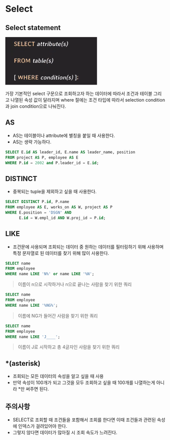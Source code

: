 # Select

## Select statement
<img src="./select_1.png" alt="select_1" height="150">

가장 기본적인 select 구문으로 조회하고자 하는 데이터에 따라서 조건과 테이블 그리고 나열된 속성 값이 달라지며
where 절에는 조건 타입에 따라서 selection condition과 join condition으로 나눠진다.

## AS
- AS는 테이블이나 attribute에 별칭을 붙일 때 사용한다. 
- AS는 생략 가능하다.

```SQL
SELECT E.id AS leader_id, E.name AS leader_name, position
FROM project AS P, employee AS E
WHERE P.id = 2002 and P.leader_id = E.id;
```

## DISTINCT
- 중복되는 tuple을 제외하고 싶을 때 사용한다. 

```SQL
SELECT DISTINCT P.id, P.name
FROM employee AS E, works_on AS W, project AS P
WHERE E.position = 'DSGN' AND
      E.id = W.empl_id AND W.proj_id = P.id;
```

## LIKE
- 조건문에 사용되며 조회되는 데이터 중 원하는 데이터를 필터링하기 위해 사용하며 특정 문자열로 된 데이터를 찾기 위해 많이 사용한다.

```SQL
SELECT name
FROM employee
WHERE name LIKE 'N%' or name LIKE '%N';
```
> 이름이 n으로 시작하거나 n으로 끝나는 사람을 찾기 위한 쿼리

```SQL
SELECT name
FROM employee
WHERE name LIKE '%NG%';
```
> 이름에 NG가 들어간 사람을 찾기 위한 쿼리

```SQL
SELECT name
FROM employee
WHERE name LIKE 'J____';
```
> 이름이 J로 시작하고 총 4글자인 사람을 찾기 위한 쿼리

## *(asterisk)
- 조회되는 모든 데이터의 속성을 알고 싶을 때 사용
- 만약 속성이 100개가 되고 그것을 모두 조회하고 싶을 때 100개를 나열하는게 아니라 *만 써주면 된다.

## 주의사항
- SELECT로 조회할 때 조건들을 포함해서 조회를 한다면 이때 조건들과 관련된 속성에 인덱스가 걸려있어야 한다.
- 그렇지 않다면 데이터가 많아질 시 조회 속도가 느려진다.
